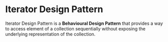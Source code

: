 # Iterator Design Pattern

Iterator Design Pattern is a **Behavioural Design Pattern** that provides a way to access element of a collection
sequentially without exposing the underlying representation of the collection.
